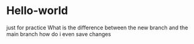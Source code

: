 # Hello-world
just for practice
What is the difference between the new branch and the main branch
how do i even save changes
